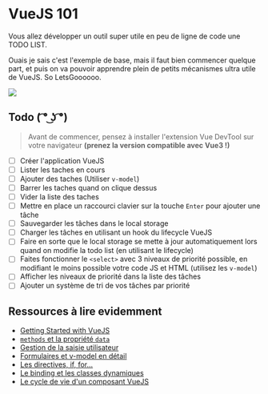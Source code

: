 # VueJS 101

Vous allez développer un outil super utile en peu de ligne de code une TODO LIST.

Ouais je sais c'est l'exemple de base, mais il faut bien commencer quelque part, et puis on va pouvoir apprendre plein de petits mécanismes ultra utile de VueJS. So LetsGoooooo.

![](https://media.giphy.com/media/TilmLMmWrRYYHjLfub/giphy.gif)

## Todo ( ͡° ͜ʖ ͡°)
> Avant de commencer, pensez à installer l'extension Vue DevTool sur votre navigateur **(prenez la version compatible avec Vue3 !)**
- [ ] Créer l'application VueJS
- [ ] Lister les taches en cours
- [ ] Ajouter des taches (Utiliser `v-model`)
- [ ] Barrer les taches quand on clique dessus
- [ ] Vider la liste des taches
- [ ] Mettre en place un raccourci clavier sur la touche `Enter` pour ajouter une tâche
- [ ] Sauvegarder les tâches dans le local storage
- [ ] Charger les tâches en utilisant un hook du lifecycle VueJS
- [ ] Faire en sorte que le local storage se mette à jour automatiquement lors quand on modifie la todo list (en utilisant le lifecycle)
- [ ] Faites fonctionner le `<select>` avec 3 niveaux de priorité possible, en modifiant le moins possible votre code JS et HTML (utilisez les `v-model`)
- [ ] Afficher les niveaux de priorité dans la liste des tâches
- [ ] Ajouter un système de tri de vos tâches par priorité

## Ressources à lire evidemment
* [Getting Started with VueJS](https://v3.vuejs.org/guide/introduction.html#declarative-rendering)
* [`methods` et la propriété `data`](https://v3.vuejs.org/guide/data-methods.html#methods)
* [Gestion de la saisie utilisateur](https://v3.vuejs.org/guide/introduction.html#handling-user-input)
* [Formulaires et v-model en détail](https://v3.vuejs.org/guide/forms.html#basic-usage)
* [Les directives, if, for...](https://v3.vuejs.org/guide/introduction.html#conditionals-and-loops)
* [Le binding et les classes dynamiques](https://v3.vuejs.org/guide/class-and-style.html#class-and-style-bindings)
* [Le cycle de vie d'un composant VueJS](https://v3.vuejs.org/guide/instance.html#lifecycle-diagram)
